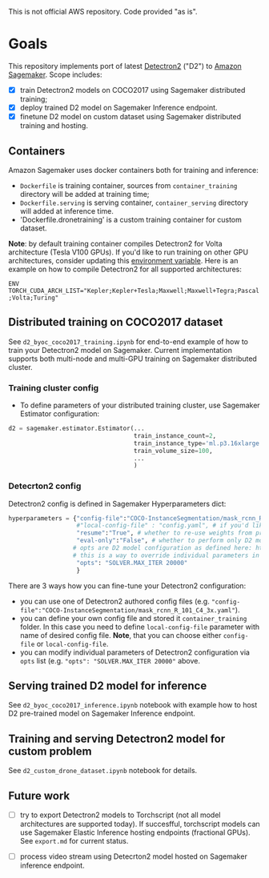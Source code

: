 This is not official AWS repository. Code provided "as is".

# Goals
This repository implements port of latest [Detectron2](https://github.com/facebookresearch/detectron2/) ("D2") to [Amazon Sagemaker](https://aws.amazon.com/sagemaker/). Scope includes:
- [x] train Detectron2 models on COCO2017 using Sagemaker distributed training;
- [x] deploy trained D2 model on Sagemaker Inference endpoint.
- [x] finetune D2 model on custom dataset using Sagemaker distributed training and hosting.

## Containers
Amazon Sagemaker uses docker containers both for training and inference:
- `Dockerfile` is training container, sources from `container_training` directory will be added at training time;
- `Dockerfile.serving` is serving container, `container_serving` directory will added at inference time.
- 'Dockerfile.dronetraining' is a custom training container for custom dataset.

**Note**: by default training container compiles Detectron2 for Volta architecture (Tesla V100 GPUs). If you'd like to run training on other GPU architectures, consider updating this [environment variable](https://github.com/vdabravolski/detectron2-sagemaker/blob/e6252211b819815962207d1a61d5675d213e0f25/Dockerfile#L21). Here is an example on how to compile Detectron2 for all supported architectures:

`ENV TORCH_CUDA_ARCH_LIST="Kepler;Kepler+Tesla;Maxwell;Maxwell+Tegra;Pascal;Volta;Turing"`

## Distributed training on COCO2017 dataset
See `d2_byoc_coco2017_training.ipynb` for end-to-end example of how to train your Detectron2 model on Sagemaker. Current implementation supports both multi-node and multi-GPU training on Sagemaker distributed cluster.

### Training cluster config
- To define parameters of your distributed training cluster, use Sagemaker Estimator configuration:
```python
d2 = sagemaker.estimator.Estimator(...
                                   train_instance_count=2, 
                                   train_instance_type='ml.p3.16xlarge',
                                   train_volume_size=100,
                                   ...
                                   )
```
###  Detecrton2 config
Detectron2 config is defined in Sagemaker Hyperparameters dict:
```python
hyperparameters = {"config-file":"COCO-InstanceSegmentation/mask_rcnn_R_101_C4_3x.yaml", 
                   #"local-config-file" : "config.yaml", # if you'd like to supply custom config file, please add it in container_training folder, and provide file name here
                   "resume":"True", # whether to re-use weights from pre-trained model
                   "eval-only":"False", # whether to perform only D2 model evaluation
                  # opts are D2 model configuration as defined here: https://detectron2.readthedocs.io/modules/config.html#config-references
                  # this is a way to override individual parameters in D2 configuration from Sagemaker API
                   "opts": "SOLVER.MAX_ITER 20000"
                   }
```
There are 3 ways how you can fine-tune your Detectron2 configuration:
- you can use one of Detectron2 authored config files (e.g. `"config-file":"COCO-InstanceSegmentation/mask_rcnn_R_101_C4_3x.yaml"`).
- you can define your own config file and stored it `container_training` folder. In this case you need to define `local-config-file` parameter with name of desired config file. **Note**, that you can choose either `config-file` or `local-config-file`.
- you can modify individual parameters of Detectron2 configuration via `opts` list (e.g. `"opts": "SOLVER.MAX_ITER 20000"` above.


## Serving trained D2 model for inference
See `d2_byoc_coco2017_inference.ipynb` notebook with example how to host D2 pre-trained model on Sagemaker Inference endpoint.

## Training and serving Detectron2 model for custom problem
See `d2_custom_drone_dataset.ipynb` notebook for details.

## Future work
- [ ] try to export Detectron2 models to Torchscript (not all model architectures are supported today). If succesfful, torchscript models can use Sagemaker Elastic Inference hosting endpoints (fractional GPUs). See `export.md` for current status.
- [ ] process video stream using Detecrton2 model hosted on Sagemaker inference endpoint.






